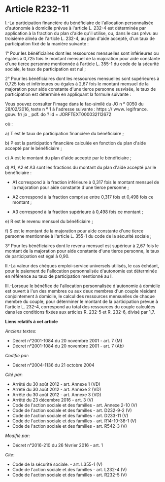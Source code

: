 # Article R232-11

I.-La participation financière du bénéficiaire de l'allocation personnalisée d'autonomie à domicile prévue à l'article L.
232-4 est déterminée par application à la fraction du plan d'aide qu'il utilise, ou, dans le cas prévu au troisième alinéa de
l'article L. 232-4, au plan d'aide accepté, d'un taux de participation fixé de la manière suivante : 

1° Pour les bénéficiaires dont les ressources mensuelles sont inférieures ou égales à 0,725 fois le montant mensuel de la
majoration pour aide constante d'une tierce personne mentionnée à l'article L. 355-1 du code de la sécurité sociale, le taux
de participation est nul ; 

2° Pour les bénéficiaires dont les ressources mensuelles sont supérieures à 0,725 fois et inférieures ou égales à 2,67 fois
le montant mensuel de la majoration pour aide constante d'une tierce personne susvisée, le taux de participation est
déterminé en appliquant la formule suivante : 

Vous pouvez consulter l'image dans le fac-similé du JO n º 0050 du 28/02/2016, texte n º 1 à l'adresse suivante :  https ://
www. legifrance. gouv. fr/ jo _ pdf. do ? id = JORFTEXT000032112672 

où : 

a) T est le taux de participation financière du bénéficiaire ; 

b) P est la participation financière calculée en fonction du plan d'aide accepté par le bénéficiaire ; 

c) A est le montant du plan d'aide accepté par le bénéficiaire ; 

d) A1, A2 et A3 sont les fractions du montant du plan d'aide accepté par le bénéficiaire :

- A1 correspond à la fraction inférieure à 0,317 fois le montant mensuel de la majoration pour aide constante d'une tierce
personne ;

- A2 correspond à la fraction comprise entre 0,317 fois et 0,498 fois ce montant ;

- A3 correspond à la fraction supérieure à 0,498 fois ce montant ; 

e) R est le revenu mensuel du bénéficiaire ; 

f) S est le montant de la majoration pour aide constante d'une tierce personne mentionnée à l'article L. 355-1 du code de la
sécurité sociale ; 

3° Pour les bénéficiaires dont le revenu mensuel est supérieur à 2,67 fois le montant de la majoration pour aide constante
d'une tierce personne, le taux de participation est égal à 0,90. 

II.-La valeur des chèques emploi-service universels utilisés, le cas échéant, pour le paiement de l'allocation personnalisée
d'autonomie est déterminée en référence au taux de participation mentionné au I. 

III.-Lorsque le bénéfice de l'allocation personnalisée d'autonomie à domicile est ouvert à l'un des membres ou aux deux
membres d'un couple résidant conjointement à domicile, le calcul des ressources mensuelles de chaque membre du couple, pour
déterminer le montant de la participation prévue à l'article L. 232-4, correspond au total des ressources du couple calculées
dans les conditions fixées aux articles R. 232-5 et R. 232-6, divisé par 1,7.

**Liens relatifs à cet article**

_Anciens textes_:

  - Décret n°2001-1084 du 20 novembre 2001 - art. 7 (M)
  - Décret n°2001-1084 du 20 novembre 2001 - art. 7 (Ab)

_Codifié par_:

  - Décret n°2004-1136 du 21 octobre 2004

_Cité par_:

  - Arrêté du 30 août 2012 - art. Annexe 1 (VD)
  - Arrêté du 30 août 2012 - art. Annexe 2 (VD)
  - Arrêté du 30 août 2012 - art. Annexe 3 (VD)
  - Arrêté du 23 décembre 2016 - art. 3 (V)
  - Code de l'action sociale et des familles - art. Annexe 2-10 (V)
  - Code de l'action sociale et des familles - art. D232-9-2 (V)
  - Code de l'action sociale et des familles - art. D233-11 (V)
  - Code de l'action sociale et des familles - art. R14-10-38-1 (V)
  - Code de l'action sociale et des familles - art. R542-3 (V)

_Modifié par_:

  - Décret n°2016-210 du 26 février 2016 - art. 1

_Cite_:

  - Code de la sécurité sociale. - art. L355-1 (V)
  - Code de l'action sociale et des familles - art. L232-4 (V)
  - Code de l'action sociale et des familles - art. R232-5 (V)
